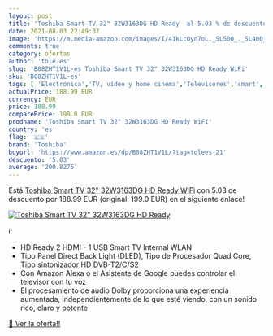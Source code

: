 ```yaml
---
layout: post
title: 'Toshiba Smart TV 32" 32W3163DG HD Ready  al 5.03 % de descuento'
date: 2021-08-03 22:49:37
image: 'https://m.media-amazon.com/images/I/41kLcOyn7oL._SL500_._SL400_.jpg'
comments: true
category: ofertas
author: 'tole.es'
slug: 'B08ZHT1V1L-es Toshiba Smart TV 32" 32W3163DG HD Ready WiFi'
sku: 'B08ZHT1V1L-es'
tags: [ 'Electrónica','TV, vídeo y home cinema','Televisores','smart','toshiba','tv', ]
actualPrice: 188.99 EUR
currency: EUR
price: 188.99
comparePrice: 199.0 EUR
prodname: 'Toshiba Smart TV 32" 32W3163DG HD Ready WiFi'
country: 'es'
flag: '🇪🇸'
brand: 'Toshiba'
buyurl: 'https://www.amazon.es/dp/B08ZHT1V1L/?tag=tolees-21'
descuento: '5.03'
average: '200.8275'
---
```


Está [Toshiba Smart TV 32" 32W3163DG HD Ready WiFi](https://www.amazon.es/dp/B08ZHT1V1L/?tag=tolees-21) con 5.03 de descuento por 188.99 EUR (original: 199.0 EUR) en el siguiente enlace!

[![Toshiba Smart TV 32" 32W3163DG HD Ready ](https://m.media-amazon.com/images/I/41kLcOyn7oL._SL500_._SL400_.jpg)](https://www.amazon.es/dp/B08ZHT1V1L/?tag=tolees-21)

ℹ️:

- HD Ready 2 HDMI - 1 USB Smart TV Internal WLAN
- Tipo Panel Direct Back Light (DLED), Tipo de Procesador Quad Core, Tipo sintonizador HD DVB-T2/C/S2
- Con Amazon Alexa o el Asistente de Google puedes controlar el televisor con tu voz
- El procesamiento de audio Dolby proporciona una experiencia aumentada, independientemente de lo que esté viendo, con un sonido rico, claro y potente

[🛒 Ver la oferta!!](https://www.amazon.es/dp/B08ZHT1V1L/?tag=tolees-21)
